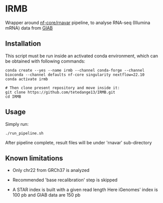 # IRMB

Wrapper around [nf-core/rnavar](https://nf-co.re/rnavar/1.0.0) pipeline, to analyse RNA-seq (Illumina mRNA) data from [GIAB](https://ftp-trace.ncbi.nlm.nih.gov/ReferenceSamples/giab/data_RNAseq/AshkenazimTrio/HG002_NA24385_son/Google_Illumina/mRNA/reads/)


## Installation

This script must be run inside an activated conda environment, which can be obtained with following commands:
```shell
conda create --yes --name irmb --channel conda-forge --channel bioconda --channel defaults nf-core singularity nextflow=22.10
conda activate irmb

# Then clone present repository and move inside it:
git clone https://github.com/tetedange13/IRMB.git
cd IRMB
```


## Usage

Simply run:
```shell
./run_pipeline.sh
```

After pipeline complete, result files will be under 'rnavar' sub-directory


## Known limitations

* Only chr22 from GRCh37 is analyzed

* Recommended 'base recalibration' step is skipped

* A STAR index is built with a given read length
  Here iGenomes' index is 100 pb and GIAB data are 150 pb

